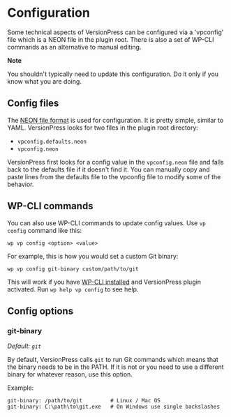# Configuration

Some technical aspects of VersionPress can be configured via a 'vpconfig' file which is a NEON file in the plugin root. There is also a set of WP-CLI commands as an alternative to manual editing.

<div class="important">
  <strong>Note</strong>
  <p>You shouldn't typically need to update this configuration. Do it only if you know what you are doing.</p>
</div>

## Config files

The [NEON file format](http://ne-on.org/) is used for configuration. It is pretty simple, similar to YAML. VersionPress looks for two files in the plugin root directory:

 - `vpconfig.defaults.neon`
 - `vpconfig.neon`

VersionPress first looks for a config value in the `vpconfig.neon` file and falls back to the defaults file if it doesn't find it. You can manually copy and paste lines from the defaults file to the vpconfig file to modify some of the behavior.


## WP-CLI commands

You can also use WP-CLI commands to update config values. Use `vp config` command like this:

    wp vp config <option> <value>
    
For example, this is how you would set a custom Git binary:

    wp vp config git-binary custom/path/to/git

This will work if you have [WP-CLI installed](https://github.com/wp-cli/wp-cli/wiki/Alternative-Install-Methods) and VersionPress plugin activated. Run `wp help vp config` to see help.


## Config options


### git-binary

*Default: `git`*

By default, VersionPress calls `git` to run Git commands which means that the binary needs to be in the PATH. If it is not or you need to use a different binary for whatever reason, use this option.

Example:

    git-binary: /path/to/git         # Linux / Mac OS
    git-binary: C:\path\to\git.exe   # On Windows use single backslashes 
